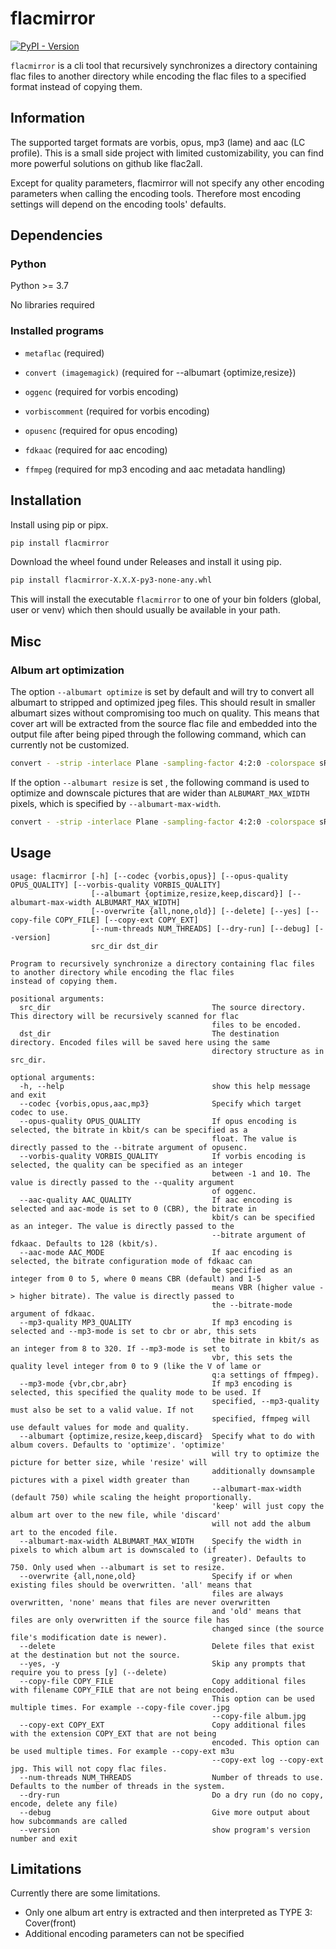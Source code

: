 # flacmirror

[![PyPI - Version](https://img.shields.io/pypi/v/flacmirror)](https://pypi.org/project/flacmirror/)

`flacmirror` is a cli tool that recursively synchronizes a directory containing flac files
to another directory while encoding the flac files to a specified format instead of copying them.

## Information

The supported target formats are vorbis, opus, mp3 (lame) and aac (LC profile).
This is a small side project with limited customizability, you can find more powerful solutions
on github like flac2all.

Except for quality parameters, flacmirror will not specify any other encoding parameters when calling
the encoding tools. Therefore most encoding settings will depend on the encoding tools' defaults.

## Dependencies
### Python

Python >= 3.7

No libraries required

### Installed programs

- `metaflac` (required)

- `convert (imagemagick)` (required for --albumart {optimize,resize})

- `oggenc` (required for vorbis encoding)

- `vorbiscomment` (required for vorbis encoding)

- `opusenc` (required for opus encoding)

- `fdkaac` (required for aac encoding)

- `ffmpeg` (required for mp3 encoding and aac metadata handling)

## Installation

Install using pip or pipx.

```bash
pip install flacmirror
```

Download the wheel found under Releases and install it using pip.

```bash
pip install flacmirror-X.X.X-py3-none-any.whl
```

This will install the executable `flacmirror` to one of your bin folders (global, user or venv)
which then should usually be available in your path.

## Misc
### Album art optimization

The option `--albumart optimize` is set by default and will try to convert all albumart
to stripped and optimized jpeg files.
This should result in smaller albumart sizes without compromising too much on quality.
This means that cover art will be extracted from the source flac file and embedded into the output file
after being piped through the following command, which can currently not be customized.

```bash
convert - -strip -interlace Plane -sampling-factor 4:2:0 -colorspace sRGB -quality 85% jpeg:-
```

If the option `--albumart resize` is set , the following command is used to optimize and downscale
pictures that are wider than `ALBUMART_MAX_WIDTH` pixels, which is specified by `--albumart-max-width`.

```bash
convert - -strip -interlace Plane -sampling-factor 4:2:0 -colorspace sRGB -resize ${ALBUMART_MAX_WIDTH}\> -quality 85% jpeg:-
```


## Usage

```
usage: flacmirror [-h] [--codec {vorbis,opus}] [--opus-quality OPUS_QUALITY] [--vorbis-quality VORBIS_QUALITY]
                  [--albumart {optimize,resize,keep,discard}] [--albumart-max-width ALBUMART_MAX_WIDTH]
                  [--overwrite {all,none,old}] [--delete] [--yes] [--copy-file COPY_FILE] [--copy-ext COPY_EXT]
                  [--num-threads NUM_THREADS] [--dry-run] [--debug] [--version]
                  src_dir dst_dir

Program to recursively synchronize a directory containing flac files to another directory while encoding the flac files
instead of copying them.

positional arguments:
  src_dir                                    The source directory. This directory will be recursively scanned for flac
                                             files to be encoded.
  dst_dir                                    The destination directory. Encoded files will be saved here using the same
                                             directory structure as in src_dir.

optional arguments:
  -h, --help                                 show this help message and exit
  --codec {vorbis,opus,aac,mp3}              Specify which target codec to use.
  --opus-quality OPUS_QUALITY                If opus encoding is selected, the bitrate in kbit/s can be specified as a
                                             float. The value is directly passed to the --bitrate argument of opusenc.
  --vorbis-quality VORBIS_QUALITY            If vorbis encoding is selected, the quality can be specified as an integer
                                             between -1 and 10. The value is directly passed to the --quality argument
                                             of oggenc.
  --aac-quality AAC_QUALITY                  If aac encoding is selected and aac-mode is set to 0 (CBR), the bitrate in
                                             kbit/s can be specified as an integer. The value is directly passed to the
                                             --bitrate argument of fdkaac. Defaults to 128 (kbit/s).
  --aac-mode AAC_MODE                        If aac encoding is selected, the bitrate configuration mode of fdkaac can
                                             be specified as an integer from 0 to 5, where 0 means CBR (default) and 1-5
                                             means VBR (higher value -> higher bitrate). The value is directly passed to
                                             the --bitrate-mode argument of fdkaac.
  --mp3-quality MP3_QUALITY                  If mp3 encoding is selected and --mp3-mode is set to cbr or abr, this sets
                                             the bitrate in kbit/s as an integer from 8 to 320. If --mp3-mode is set to
                                             vbr, this sets the quality level integer from 0 to 9 (like the V of lame or
                                             q:a settings of ffmpeg).
  --mp3-mode {vbr,cbr,abr}                   If mp3 encoding is selected, this specified the quality mode to be used. If
                                             specified, --mp3-quality must also be set to a valid value. If not
                                             specified, ffmpeg will use default values for mode and quality.
  --albumart {optimize,resize,keep,discard}  Specify what to do with album covers. Defaults to 'optimize'. 'optimize'
                                             will try to optimize the picture for better size, while 'resize' will
                                             additionally downsample pictures with a pixel width greater than
                                             --albumart-max-width (default 750) while scaling the height proportionally.
                                             'keep' will just copy the album art over to the new file, while 'discard'
                                             will not add the album art to the encoded file.
  --albumart-max-width ALBUMART_MAX_WIDTH    Specify the width in pixels to which album art is downscaled to (if
                                             greater). Defaults to 750. Only used when --albumart is set to resize.
  --overwrite {all,none,old}                 Specify if or when existing files should be overwritten. 'all' means that
                                             files are always overwritten, 'none' means that files are never overwritten
                                             and 'old' means that files are only overwritten if the source file has
                                             changed since (the source file's modification date is newer).
  --delete                                   Delete files that exist at the destination but not the source.
  --yes, -y                                  Skip any prompts that require you to press [y] (--delete)
  --copy-file COPY_FILE                      Copy additional files with filename COPY_FILE that are not being encoded.
                                             This option can be used multiple times. For example --copy-file cover.jpg
                                             --copy-file album.jpg
  --copy-ext COPY_EXT                        Copy additional files with the extension COPY_EXT that are not being
                                             encoded. This option can be used multiple times. For example --copy-ext m3u
                                             --copy-ext log --copy-ext jpg. This will not copy flac files.
  --num-threads NUM_THREADS                  Number of threads to use. Defaults to the number of threads in the system.
  --dry-run                                  Do a dry run (do no copy, encode, delete any file)
  --debug                                    Give more output about how subcommands are called
  --version                                  show program's version number and exit
```

## Limitations

Currently there are some limitations.
- Only one album art entry is extracted and then interpreted as TYPE 3: Cover(front)
- Additional encoding parameters can not be specified
